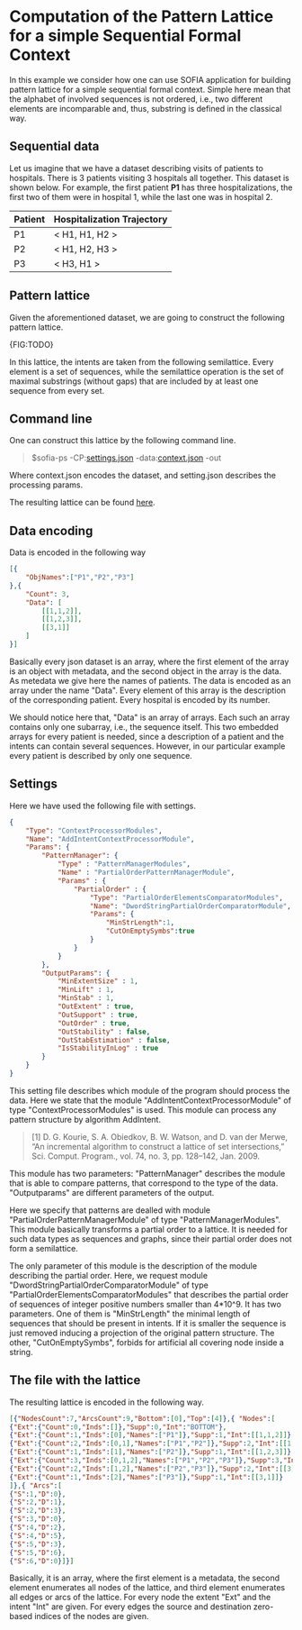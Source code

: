 # Computation of the Pattern Lattice for a simple Sequential Formal Context

In this example we consider how one can use SOFIA application for building pattern lattice for a simple sequential formal context.
Simple here mean that the alphabet of involved sequences is not ordered, i.e., two different elements are incomparable and, thus, substring is defined in the classical way.

## Sequential data

Let us imagine that we have a dataset describing visits of patients to hospitals. There is 3 patients visiting 3 hospitals all together. This dataset is shown below. For example, the first patient **P1** has three hospitalizations, the first two of them were in hospital 1, while the last one was in hospital 2.

|Patient|Hospitalization Trajectory|
|---|---|
|P1|\< H1, H1, H2 \>|
|P2|\< H1, H2, H3 \>|
|P3|\< H3, H1 \>|

## Pattern lattice

Given the aforementioned dataset, we are going to construct the following pattern lattice.

{FIG:TODO}

In this lattice, the intents are taken from the following semilattice. Every element is a set of sequences, while the semilattice operation is the set of maximal substrings (without gaps) that are included by at least one sequence from every set.

## Command line

One can construct this lattice by the following command line.

> $sofia-ps -CP:[settings.json]() -data:[context.json]() -out

Where context.json encodes the dataset, and setting.json describes the processing params.

The resulting lattice can be found [here]().

## Data encoding

Data is encoded in the following way

```json
[{
	"ObjNames":["P1","P2","P3"]
},{
	"Count": 3,
	"Data": [
		[[1,1,2]],
		[[1,2,3]],
		[[3,1]]
	]
}]

```

Basically every json dataset is an array, where the first element of the array is an object with metadata, and the second object in the array is the data.
As metedata we give here the names of patients. The data is encoded as an array under the name "Data". Every element of this array is the description of the corresponding patient. Every hospital is encoded by its number. 

We should notice here that, "Data" is an array of arrays. Each such an array contains only one subarray, i.e., the sequence itself. This two embedded arrays for every patient is needed, since a description of a patient and the intents can contain several sequences. However, in our particular example every patient is described by only one sequence.

## Settings

Here we have used the following file with settings.

```json
{
	"Type": "ContextProcessorModules",
	"Name": "AddIntentContextProcessorModule",
	"Params": {
		"PatternManager": {
			"Type" : "PatternManagerModules",
			"Name" : "PartialOrderPatternManagerModule",
			"Params" : {
				"PartialOrder" : {
					"Type": "PartialOrderElementsComparatorModules",
					"Name": "DwordStringPartialOrderComparatorModule",
					"Params": {
						"MinStrLength":1,
						"CutOnEmptySymbs":true
					}
				}
			}
		},
		"OutputParams": {
			"MinExtentSize" : 1,
			"MinLift" : 1,
			"MinStab" : 1,
			"OutExtent" : true,
			"OutSupport" : true,
			"OutOrder" : true,
			"OutStability" : false,
			"OutStabEstimation" : false,
			"IsStabilityInLog" : true
		}
	}
}
```

This setting file describes which module of the program should process the data.
Here we state that the module "AddIntentContextProcessorModule" of type "ContextProcessorModules" is used.
This module can process any pattern structure by algorithm AddIntent.

> [1] D. G. Kourie, S. A. Obiedkov, B. W. Watson, and D. van der Merwe, “An incremental algorithm to construct a lattice of set intersections,” Sci. Comput. Program., vol. 74, no. 3, pp. 128–142, Jan. 2009.

This module has two parameters:
 "PatternManager" describes the module that is able to compare patterns, that correspond to the type of the data.
 "Outputparams" are different parameters of the output.

Here we specify that patterns are dealled with module "PartialOrderPatternManagerModule" of type "PatternManagerModules". This module basically transforms a partial order to a lattice. It is needed for such data types as sequences and graphs, since their partial order does not form a semilattice.

The only parameter of this module is the description of the module describing the partial order. Here, we request module "DwordStringPartialOrderComparatorModule" of type "PartialOrderElementsComparatorModules" that describes the partial order of sequences of integer positive numbers smaller than 4*10^9. It has two parameters. One of them is "MinStrLength" the minimal length of sequences that should be present in intents. If it is smaller the sequence is just removed inducing a projection of the original pattern structure. The other, "CutOnEmptySymbs", forbids for artificial all covering node inside a string.

## The file with the lattice

The resulting lattice is encoded in the following way.

```json
[{"NodesCount":7,"ArcsCount":9,"Bottom":[0],"Top":[4]},{ "Nodes":[
{"Ext":{"Count":0,"Inds":[]},"Supp":0,"Int":"BOTTOM"},
{"Ext":{"Count":1,"Inds":[0],"Names":["P1"]},"Supp":1,"Int":[[1,1,2]]},
{"Ext":{"Count":2,"Inds":[0,1],"Names":["P1","P2"]},"Supp":2,"Int":[[1,2]]},
{"Ext":{"Count":1,"Inds":[1],"Names":["P2"]},"Supp":1,"Int":[[1,2,3]]},
{"Ext":{"Count":3,"Inds":[0,1,2],"Names":["P1","P2","P3"]},"Supp":3,"Int":[[1]]},
{"Ext":{"Count":2,"Inds":[1,2],"Names":["P2","P3"]},"Supp":2,"Int":[[3],[1]]},
{"Ext":{"Count":1,"Inds":[2],"Names":["P3"]},"Supp":1,"Int":[[3,1]]}
]},{ "Arcs":[
{"S":1,"D":0},
{"S":2,"D":1},
{"S":2,"D":3},
{"S":3,"D":0},
{"S":4,"D":2},
{"S":4,"D":5},
{"S":5,"D":3},
{"S":5,"D":6},
{"S":6,"D":0}]}]
```

Basically, it is an array, where the first element is a metadata, the second element enumerates all nodes of the lattice, and third element enumerates all edges or arcs of the lattice. For every node the extent "Ext" and the intent "Int" are given. For every edges the source and destination zero-based indices of the nodes are given.
